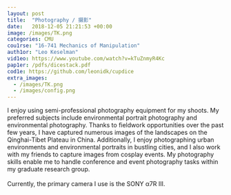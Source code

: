 ```yaml
---
layout: post
title:  "Photography / 摄影"
date:   2018-12-05 21:21:53 +00:00
image: /images/TK.png
categories: CMU
cou1rse: "16-741 Mechanics of Manipulation"
auth1or: "Leo Keselman"
vid1eo: https://www.youtube.com/watch?v=kTuZnmyR4Kc
pap1er: /pdfs/dicestack.pdf
cod1e: https://github.com/leonidk/cupdice
extra_images:
  - /images/TK.png
  - /images/config.png
---
```

I enjoy using semi-professional photography equipment for my shoots. My preferred subjects include environmental portrait photography and environmental photography. Thanks to fieldwork opportunities over the past few years, I have captured numerous images of the landscapes on the Qinghai-Tibet Plateau in China. Additionally, I enjoy photographing urban environments and environmental portraits in bustling cities, and I also work with my friends to capture images from cosplay events. My photography skills enable me to handle conference and event photography tasks within my graduate research group.
<br><br>
Currently, the primary camera I use is the SONY α7R III.